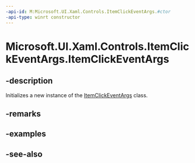 ```yaml
---
-api-id: M:Microsoft.UI.Xaml.Controls.ItemClickEventArgs.#ctor
-api-type: winrt constructor
---
```


<!-- Method syntax
public ItemClickEventArgs()
-->

# Microsoft.UI.Xaml.Controls.ItemClickEventArgs.ItemClickEventArgs

## -description
Initializes a new instance of the [ItemClickEventArgs](itemclickeventargs.md) class.

## -remarks

## -examples

## -see-also
